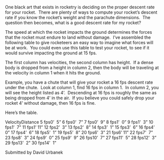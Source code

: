One black art that exists in rocketry is deciding on the proper descent rate for your rocket.&nbsp; There are plenty of ways to compute your rocket’s descent rate if you know the rocket’s weight and the parachute dimensions.&nbsp; The question then becomes, what is a good descent rate for my rocket?

The speed at which the rocket impacts the ground determines the forces that the rocket must endure to land without damage.&nbsp; I’ve assembled the following table to give rocketeers an easy way to imagine what forces will be at work.&nbsp; You could even use this table to test your rocket, to see if it would survive impacting the ground at 15 fps.

The first column has velocities, the second column has height.&nbsp; If a dense body is dropped from a height in column 2, then the body will be traveling at the velocity in column 1 when it hits the ground.

Example, you have a chute that will give your rocket a 16 fps descent rate under the chute.&nbsp; Look at column 1, find 16 fps in column 1.&nbsp; In column 2, you will see the height listed as 4’.&nbsp; Descending at 16 fps is roughly the same as being dropped from 4’ in the air.&nbsp; If you believe you could safely drop your rocket 4’ without damage, then 16 fps is fine.

Here’s the table.

VelocityDistance 5 fps0’&nbsp; 5” 6 fps0’&nbsp; 7” 7 fps0’&nbsp; 9” 8 fps1’&nbsp; 0” 9 fps1’&nbsp; 3” 10 fps1’&nbsp; 7” 11 fps1’ 11” 12 fps2’&nbsp; 3” 13 fps2’&nbsp; 8” 14 fps3’&nbsp; 1” 15 fps3’&nbsp; 6” 16 fps4’&nbsp; 0” 17 fps4’&nbsp; 6” 18 fps5’&nbsp; 1” 19 fps5’&nbsp; 8” 20 fps6’&nbsp; 3” 21 fps6’ 11” 22 fps7’&nbsp; 7” 23 fps8’&nbsp; 3” 24 fps9’&nbsp; 0” 25 fps9’&nbsp; 9” 26 fps10’&nbsp; 7” 27 fps11’&nbsp; 5” 28 fps12’&nbsp; 3” 29 fps13’&nbsp; 2” 30 fps14’&nbsp; 1”

Submitted by David Urbanek

